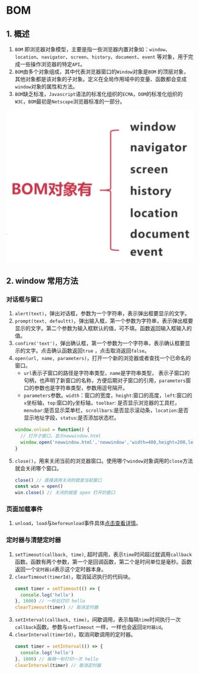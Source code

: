 # BOM

## 1. 概述

1. `BOM`
   即浏览器对象模型，主要是指一些浏览器内置对象如：`window`、`location`、`navigator`、`screen`、`history`、`document`、`event`
   等对象，用于完成一些操作浏览器的特定`API`。
2. `BOM`由多个对象组成，其中代表浏览器窗口的`Window`对象是`BOM`
   的顶层对象，其他对象都是该对象的子对象。定义在全局作用域中的变量、函数都会变成`window`对象的属性和方法。
3. `BOM`缺乏标准，`Javascript`语法的标准化组织的`ECMA`，`DOM`的标准化组织的`W3C`，`BOM`最初是`Netscape`浏览器标准的一部分。

![alt text](./images/bom.png 'BOM 结构')

## 2. window 常用方法

### 对话框与窗口

1. `alert(text)`，弹出对话框，参数为一个字符串，表示弹出框要显示的文字。
2. `prompt(text, defaultt)`，弹出输入框，第一个参数为字符串，表示弹出框要显示的文字。第二个参数为输入框默认的值，可不填。函数返回输入框输入的值。
3. `confirm('text')`，弹出确认框，第一个参数为一个字符串，表示确认框要显示的文字。点击确认函数返回`true`
   ，点击取消返回`false`。
4. `open(url, name, parameters)`，打开一个新的浏览器或者查找一个已命名的窗口。
    - `url`表示子窗口的路径是字符串类型，`name`是字符串类型，
      表示子窗口的句柄，也声明了新窗口的名称，方便后期对子窗口的引用，`parameters`窗口的参数也是字符串类型，参数用逗号隔开。
    - `parameters`参数。`width`：窗口的宽度，`height`:窗口的高度，`left`:窗口的`x`坐标轴，`top`:窗口的`y`坐标轴，`toolbar`:
      是否显示浏览器的工具栏，`menubar`:是否显示菜单栏，`scrollbars`:是否显示滚动条，`location`:是否显示地址字段，`status`:是否添加状态栏。
   ```js
   window.onload = function() {
     // 打开子窗口，显示newwindow.html                    
     window.open('newwindow.html','newwindow','width=400,height=200,left=0,top=0,toolbar=no,menubar=no,scrollbars=no,location=no,status=no')
   }
   ```
5. `close()`，用来关闭当前的浏览器窗口。使用哪个`window`对象调用的`close`方法就会关闭哪个窗口。
   ```js
   close() // 直接调用关闭的就是当前窗口
   const win = open()
   win.close() // 关闭的就是 open 打开的窗口
   ```

### 页面加载事件

1. `unload`，`load`与`beforeunload`事件具体[点击查看详情](/guide/JavaScript/WebApi/03/03_07.html#_1-资源事件)。

### 定时器与清楚定时器

1. `setTimeout(callback, time)`, 超时调用，表示`time`时间超过就调用`callback`
   函数。函数有两个参数，第一个是回调函数，第二个是时间单位是毫秒。函数返回一个`定时器id`表示这个定时器本身。
2. `clearTimeout(timerId)`，取消延迟执行的代码块。
   ```js
   const timer = setTimeout(() => {
     console.log('hello')
   }, 1000) // 一秒后打印 hello
   clearTimeout(timer) // 取消定时器
   ```
3. `setInterval(callback, time)`，间歇调用，表示每隔`time`时间执行一次`callback`函数。参数与`setTimeout`
   一样，一样也会返回`定时器id`。
4. `clearInterval(timerId)`，取消间歇调用的定时器。
   ```js
   const timer = setInterval(() => {
     console.log('hello')
   }, 1000) // 每隔一秒打印一次 hello
   clearInterval(timer) // 取消定时器
   ```
